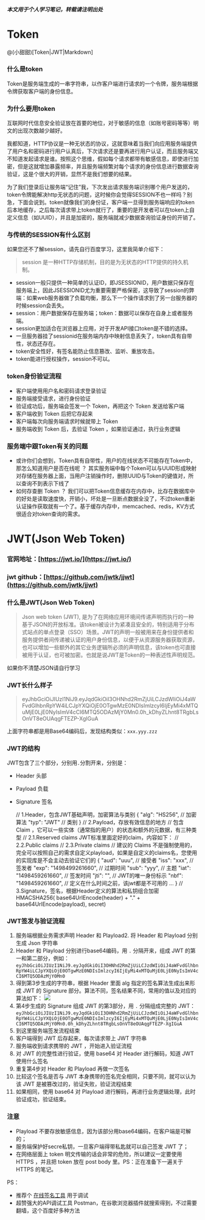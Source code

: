 ##### 本文用于个人学习笔记，转载请注明出处

# Token

@(小甜甜)[Token|JWT|Markdown]

### 什么是token

Token是服务端生成的一串字符串，以作客户端进行请求的一个令牌，服务端根据令牌获取客户端的身份信息。

### 为什么要用token

互联网时代信息安全验证放在首要的地位，对于敏感的信息（如账号密码等等）明文的出现次数越少越好。

我都知道，HTTP协议是一种无状态的协议，这就意味着当我们向应用服务端提供了用户名和密码进行用户认真后，下次请求还是要再进行用户认证，而且服务端又不知道发起请求是谁。按照这个思维，假如每个请求都带有敏感信息，即使进行加密，但是这就增加暴露频率，并且服务端频繁对每个请求的身份信息进行数据查询验证，这是个很大的开销，显然不是我们想要的结果。

为了我们登录后让服务端“记住”我，下次发出请求服务端识别哪个用户发送的，token令牌能解决http无状态的问题，这时候你会觉得SESSION不也一样吗？别急，下面会说到。token就像我们的身份证，客户端一旦得到服务端响应的token后本地缓存，之后每次请求带上token就行了，重要的是开发者可以在token上自定义信息（如UUID），并且是加密的，服务端就减少数据查询验证身份的开销了。

### 与传统的SESSION有什么区别

如果您还不了解session，请先自行百度学习，这里我简单介绍下：

> session 是一种HTTP存储机制，目的是为无状态的HTTP提供的持久机制。

*   session一般只提供一种简单的认证ID，即JSESSIONID，用户数据只保存在服务端上，因此JSESSIONID尤为重要需要严格保密，这导致了session的弊端：如果web服务器做了负载均衡，那么下一个操作请求到了另一台服务器的时候session会丢失。
*   session：用户数据保存在服务端；token：数据可以保存在自身上或者服务端。
*   session更加适合在浏览器上应用，对于开发API接口token是不错的选择。
*   一旦服务器挂了sessionid在服务端内存中映射信息丢失了，token具有自带性，状态还存在。
*   token安全性好，有签名能防止信息篡改、监听、重放攻击。
*   token能进行授权操作，session不可以。

### token身份验证流程

*   客户端使用用户名和密码请求登录验证
*   服务端接受请求，进行身份验证
*   验证成功后，服务端会签发一个 Token，再把这个 Token 发送给客户端
*   客户端收到 Token 后把它存起来
*   客户端每次向服务端请求时候就带上 Token
*   服务端收到 Token 后，去验证 Token ，如果验证通过，执行业务逻辑

### 服务端中跟Token有关的问题

*   或许你们会想到，Token具有自带性，用户的在线状态不可能存在Token中，那怎么知道用户是否在线呢 ？
其实服务端中每个Token可以与UUID形成映射对存储在服务器上面，当用户注销操作时，删除UUID与Token的键值对，所以查询不到表示下线了
*   如何存查删 Token ？
我们可以把Token信息缓存在内存中，比存在数据库中的好处是读取速度快，开销小，坏处是一旦断点数据全没了，不过token重新认证操作获取就有一个了。基于缓存内存中，memcached、redis，KV方式很适合对token查询的需求。

# JWT(Json Web Token)

### 官网地址：**[https://jwt.io/](https://jwt.io/)**

### jwt github：**[https://github.com/jwtk/jjwt](https://github.com/jwtk/jjwt)**

### 什么是JWT(Json Web Token)

> Json web token (JWT), 是为了在网络应用环境间传递声明而执行的一种基于JSON的开放标准。该token被设计为紧凑且安全的，特别适用于分布式站点的单点登录（SSO）场景。JWT的声明一般被用来在身份提供者和服务提供者间传递被认证的用户身份信息，以便于从资源服务器获取资源，也可以增加一些额外的其它业务逻辑所必须的声明信息，该token也可直接被用于认证，也可被加密。也就是说JWT是Token的一种表述性声明规范。

如果你不清楚JSON请自行学习

### JWT长什么样子

> eyJhbGciOiJIUzI1NiJ9.eyJqdGkiOiI3OHNhd2RmZjUiLCJzdWIiOiJ4aWFvdGlhbnRpYW4iLCJpYXQiOjE0OTgwMzE0NDIsImlzcyI6IjEyMi4xMTQuMjE0LjE0NyIsImV4cCI6MTQ5ODAzMjY0Mn0.0h_kDhyZLhnt8TRgbLsOnVT8eOUAqgFTEZP-XgIGuA

上面字符串都是用Base64编码后，发现结构类似：`xxx.yyy.zzz`

### JWT的结构

JWT包含了三个部分，分别用`.`分割开来，分别是：

*   Header 头部
*   Payload 负载
*   Signature 签名

    <span class="hljs-comment">// 1.Header，包含JWT基础声明，加密算法与类别</span>
    {
        <span class="hljs-string">"alg"</span>: <span class="hljs-string">"HS256"</span>, <span class="hljs-comment">// 加密算法</span>
        <span class="hljs-string">"typ"</span>: <span class="hljs-string">"JWT"</span>    <span class="hljs-comment">// 类别</span>
    }
    <span class="hljs-comment">// 2.Payload，存放有效信息的地方</span>
    <span class="hljs-comment">// 包含 Claim ，它可以一些实体（通常指的用户）的状态和额外的元数据，有三种类型</span>
    <span class="hljs-comment">// 2.1.Reserved claims JWT标准里面定好的claim，内容如下：</span>
    <span class="hljs-comment">// 2.2.Public claims </span>
    <span class="hljs-comment">// 2.3.Private claims</span>
    <span class="hljs-comment">// 建议的 Claims 不是强制使用的，完全可以按照自己的需求自定义playload，如果是自定义的claims名，您使用的实现库是不会主动去验证它们的</span>
    {
        <span class="hljs-string">"aud"</span>: <span class="hljs-string">"uuu"</span>,    <span class="hljs-comment">// 接受者</span>
        <span class="hljs-string">"iss"</span>: <span class="hljs-string">"xxx"</span>,    <span class="hljs-comment">// 签发者</span>
        <span class="hljs-string">"exp"</span>: <span class="hljs-string">"1498499261660"</span>,    <span class="hljs-comment">// 过期时间</span>
        <span class="hljs-string">"sub"</span>: <span class="hljs-string">"yyy"</span>,    <span class="hljs-comment">// 主题</span>
        <span class="hljs-string">"iat"</span>: <span class="hljs-string">"1498459261660"</span>,    <span class="hljs-comment">// 签发时间</span>
        <span class="hljs-string">"jti"</span>: <span class="hljs-string">""</span>,    <span class="hljs-comment">// JWT的唯一身份标示</span>
        <span class="hljs-string">"nbf"</span>: <span class="hljs-string">"1498459261660"</span>,    <span class="hljs-comment">// 定义在什么时间之前，该jwt都是不可用的</span>
        <span class="hljs-attribute">...</span>
    }
    <span class="hljs-comment">// 3.Signature，签名，根据Header定义的算法和私钥组合加密</span>
    HMACSHA256(
      base64UrlEncode(<span class="hljs-keyword">header</span>) <span class="hljs-subst">+</span> <span class="hljs-string">"."</span> <span class="hljs-subst">+</span>
      base64UrlEncode(payload),
      secret)

### JWT签发与验证流程

1.  服务端根据业务需求声明 Header 和 Playload2.  将 Header 和 Playload 分别生成 Json 字符串
3.  Header 和 Playload 分别进行base64编码，用 `.` 分隔开来，组成 JWT 的第一和第二部分，例如：
`eyJhbGciOiJIUzI1NiJ9.eyJqdGkiOiI3OHNhd2RmZjUiLCJzdWIiOiJ4aWFvdGlhbnRpYW4iLCJpYXQiOjE0OTgwMzE0NDIsImlzcyI6IjEyMi4xMTQuMjE0LjE0NyIsImV4cCI6MTQ5ODAzMjY0Mn0`
4.  得到第3步生成的字符串，根据 Header 里面 alg 指定的签名算法生成出来形成 JWT 的 Signature 部分。算法不同，签名结果不同，常用的值以及对应的算法如下：
![](http://upload-images.jianshu.io/upload_images/3995474-846dab253320f52c.png?imageMogr2/auto-orient/strip%7CimageView2/2/w/1240)
5.  第4步生成的 Signature 组成 JWT 的第3部分，用 `.` 分隔组成完整的 JWT：
`eyJhbGciOiJIUzI1NiJ9.eyJqdGkiOiI3OHNhd2RmZjUiLCJzdWIiOiJ4aWFvdGlhbnRpYW4iLCJpYXQiOjE0OTgwMzE0NDIsImlzcyI6IjEyMi4xMTQuMjE0LjE0NyIsImV4cCI6MTQ5ODAzMjY0Mn0.0h_kDhyZLhnt8TRgbLsOnVT8eOUAqgFTEZP-XgIGuA`
6.  到这里服务端签发流程结束
7.  客户端得到 JWT 后存起来，每次请求带上 JWT 字符串
8.  服务端收到请求携带的 JWT ，开始进入验证流程
9.  对 JWT 的完整性进行验证，使用 base64 对 Header 进行解码，知道 JWT 使用什么签名
10.  重复第4步对 Header 和 Playload 再做一次签名
11.  比较这个签名是否与 JWT 本身携带的签名完全相同，只要不同，就可以认为该 JWT 是被篡改过的，验证失败，验证流程结束
12.  如果相同，使用 base64 对 Playload 进行解码，再进行业务逻辑处理，此时验证成功，验证结束。

### 注意

*   Playload 不要存放敏感信息，因为该部分用base64编码，在客户端是可解的；
*   服务端保护好secre私钥，一旦客户端得带私匙就可以自己签发 JWT 了；
*   在网络层面上 token 明文传输的话会非常的危险，所以建议一定要使用 HTTPS ，并且把 token 放在 post body 里。PS：正在准备下一遍关于 HTTPS 的笔记。

PS：

*   推荐个 [在线签名工具](https://1024tools.com/hmac) 用于调试
*   超赞强大的API调试工具 Postman，在谷歌浏览器插件就搜索得到，不过需要翻墙，这个百度好多种方法